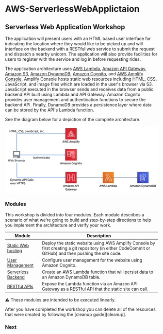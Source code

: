 # AWS-ServerlessWebApplictaion
## Serverless Web Application Workshop

 The application will present users with an HTML based user interface for indicating the location where they would like to be picked up and will interface on the backend with a RESTful web service to submit the request and dispatch a nearby unicorn. The application will also provide facilities for users to register with the service and log in before requesting rides.

The application architecture uses [AWS Lambda][lambda], [Amazon API Gateway][api-gw], [Amazon S3][s3], [Amazon DynamoDB][dynamodb], [Amazon Cognito][cognito], and [AWS Amplify Console][amplify-console]. Amplify Console hosts static web resources including HTML, CSS, JavaScript, and image files which are loaded in the user's browser via S3. JavaScript executed in the browser sends and receives data from a public backend API built using Lambda and API Gateway. Amazon Cognito provides user management and authentication functions to secure the backend API. Finally, DynamoDB provides a  persistence layer where data can be stored by the API's Lambda function.

See the diagram below for a depiction of the complete architecture.

![Web Application Architecture](images/complete-architecture.png)

### Modules

This workshop is divided into four modules. Each module describes a scenario of
what we're going to build and step-by-step directions to help you implement the
architecture and verify your work.

| Module | Description |
| ---------------- | -------------------------------------------------------- |
| [Static Web hosting][static-web-hosting] | Deploy the static website using AWS Amplify Console by first creating a git repository (in either CodeCommit or GitHub) and then pushing the site code. |
| [User Management][user-management] | Configure user management for the website using Amazon Cognito. |
| [Serverless Backend][serverless-backend] | Create an AWS Lambda function that will persist data to an Amazon DynamoDB table. |
| [RESTful APIs][restful-apis] | Expose the Lambda function via an Amazon API Gateway as a RESTful API that the static site can call. |

:warning: These modules are intended to be executed linearly.

After you have completed the workshop you can delete all of the resources that were created by following the [cleanup guide][cleanup].

### Next




[amplify-console]: https://aws.amazon.com/amplify/console/
[cognito]: https://aws.amazon.com/cognito/
[lambda]: https://aws.amazon.com/lambda/
[api-gw]: https://aws.amazon.com/api-gateway/
[s3]: https://aws.amazon.com/s3/
[dynamodb]: https://aws.amazon.com/dynamodb/

[static-web-hosting]: 1_StaticWebHosting/
[user-management]: 2_UserManagement/
[serverless-backend]: 3_ServerlessBackend/
[restful-apis]: 4_RESTfulAPIs/
